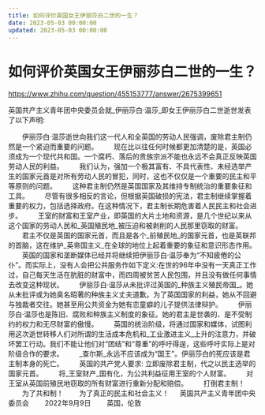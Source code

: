 ```yaml
---
title: 如何评价英国女王伊丽莎白二世的一生？
date: 2023-05-03 00:00:00
updated: 2023-05-03 00:00:00
---
```


# 如何评价英国女王伊丽莎白二世的一生？

https://www.zhihu.com/question/455153777/answer/2675399651

英国共产主义青年团中央委员会就_伊丽莎白·温莎_即女王伊丽莎白二世逝世发表了以下声明:

　　伊丽莎白·温莎逝世向我们这一代人和全英国的劳动人民强调，废除君主制仍然是一个紧迫而重要的问题。
　　现在比以往任何时候都更加清楚的是，英国必须成为一个现代共和国。一个腐朽、落后的贵族宗派不能也永远不会真正反映英国劳动人民的利益。
　　我们认为，强加一个极其富有、不具代表性、未经选举产生的国家元首是对所有劳动人民的冒犯，同时，这也不仅仅是一个重要的民主和平等原则的问题。
　　这种君主制仍然是英国国家及其维持专制统治的重要象征和工具。
　　尽管有很多相反的言论，但根据英国破损的宪法，君主制继续掌握着重要的权力，包括选择政府。在这种情况下，君主制长期危害着人民民主和社会进步。
　　王室的财富和王室产业，即英国的大片土地和资源，是几个世纪以来从这个国家的劳动人民和_英国殖民地_被压迫和被剥削的人民那里窃取的财富。
　　君主不仅是英国的国家元首，而且是各个_前殖民地_的国家元首，也是英联邦的首脑，这在维护_英帝国主义_在全球的地位上起着重要的象征和意识形态作用。
　　英国的国家和垄断媒体已经并将继续把伊丽莎白·温莎奉为“不知疲倦的公仆”。而实际上，没有人会把公共服务作如下定义:在世的96年中没有一天真正工作过，自己每天生活在肮脏的财富中，而四周被贫苦人民包围，并且没有做任何事情去改变这种现状。
　　伊丽莎白·温莎从未批评过英国的_种族主义殖民帝国_。她从未批评或为她臭名昭著的种族主义丈夫道歉。为了英国国家的利益，她从不回避与独裁者交往。她甚至用公共资金为她有恋童癖的儿子提供法律辩护。
　　伊丽莎白·温莎也是陈旧、腐败和种族主义制度的象征。她的君主是世袭的、是不受制约的权力和无尽财富的傲慢。
　　英国的统治阶级，将通过国家和媒体，试图利用这次逝世转移人们对所谓的生活成本危机和_工业激进主义_上升的注意力，并破坏罢工行动。我们不能让他们对“团结”和“尊重”的呼吁得逞，这些呼吁实际上是对阶级合作的要求。
　　_查尔斯_永远不应该成为“国王”。伊丽莎白的死应该是君主制本身的死亡。
　　英国的共产党人要求: 立即废除君主制，代之以民主选举的国家元首。
　　将_王室财产_国有化，为公共利益征用王室的个人财富。
　　对王室从英国前殖民地窃取的所有财富进行重新分配和赔偿。
　　打倒君主制！
　　为了共和制！
　　为了真正的民主和社会主义！
　 英国共产主义青年团中央委员会
　　2022年9月9日
　　英国，伦敦
